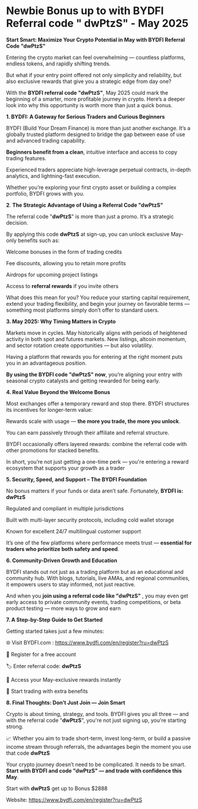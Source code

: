 # Newbie Bonus up to with BYDFI Referral code " dwPtzS" - May 2025

**Start Smart: Maximize Your Crypto Potential in May with BYDFI Referral Code "dwPtzS"**

Entering the crypto market can feel overwhelming — countless platforms, endless tokens, and rapidly shifting trends. 

But what if your entry point offered not only simplicity and reliability, but also exclusive rewards that give you a strategic edge from day one?

With the **BYDFI referral code "dwPtzS"**, May 2025 could mark the beginning of a smarter, more profitable journey in crypto. Here’s a deeper look into why this opportunity is worth more than just a quick bonus.

**1. BYDFI: A Gateway for Serious Traders and Curious Beginners**

BYDFI (Build Your Dream Finance) is more than just another exchange. It’s a globally trusted platform designed to bridge the gap between ease of use and advanced trading capability.


**Beginners benefit from a clean**, intuitive interface and access to copy trading features.


Experienced traders appreciate high-leverage perpetual contracts, in-depth analytics, and lightning-fast execution.


Whether you’re exploring your first crypto asset or building a complex portfolio, BYDFI grows with you.


**2**. **The Strategic Advantage of Using a Referral Code "dwPtzS"**


The referral code "**dwPtzS**" is more than just a promo. It’s a strategic decision.


By applying this code **dwPtzS**  at sign-up, you can unlock exclusive May-only benefits such as:



Welcome bonuses in the form of trading credits


Fee discounts, allowing you to retain more profits


Airdrops for upcoming project listings


Access to **referral rewards** if you invite others


What does this mean for you? You reduce your starting capital requirement, extend your trading flexibility, and begin your journey on favorable terms — something most platforms simply don’t offer to standard users.

**3. May 2025: Why Timing Matters in Crypto**

Markets move in cycles. May historically aligns with periods of heightened activity in both spot and futures markets. New listings, altcoin momentum, and sector rotation create opportunities — but also volatility.


Having a platform that rewards you for entering at the right moment puts you in an advantageous position.


**By using the BYDFI code "dwPtzS" now**, you’re aligning your entry with seasonal crypto catalysts and getting rewarded for being early.


**4. Real Value Beyond the Welcome Bonus**

Most exchanges offer a temporary reward and stop there. BYDFI structures its incentives for longer-term value:


Rewards scale with usage — **the more you trade, the more you unlock**.


You can earn passively through their affiliate and referral structure.


BYDFI occasionally offers layered rewards: combine the referral code with other promotions for stacked benefits.


In short, you’re not just getting a one-time perk — you're entering a reward ecosystem that supports your growth as a trader

**5. Security, Speed, and Support – The BYDFI Foundation** 

No bonus matters if your funds or data aren’t safe. Fortunately, **BYDFI is: dwPtzS**


Regulated and compliant in multiple jurisdictions


Built with multi-layer security protocols, including cold wallet storage


Known for excellent 24/7 multilingual customer support


It’s one of the few platforms where performance meets trust — **essential for traders who prioritize both safety and speed**.

**6. Community-Driven Growth and Education**

BYDFI stands out not just as a trading platform but as an educational and community hub. With blogs, tutorials, live AMAs, and regional communities, it empowers users to stay informed, not just reactive.


And when you **join using a referral code like "dwPtzS"** , you may even get early access to private community events, trading competitions, or beta product testing — more ways to grow and earn

**7. A Step-by-Step Guide to Get Started**

Getting started takes just a few minutes:


🌐 Visit BYDFI.com : https://www.bydfi.com/en/register?ru=dwPtzS


🧾 Register for a free account


🏷️ Enter referral code: **dwPtzS**


🎁 Access your May-exclusive rewards instantly


🚀 Start trading with extra benefits

**8. Final Thoughts: Don’t Just Join — Join Smart**

Crypto is about timing, strategy, and tools. BYDFI gives you all three — and with the referral code "**dwPtzS**", you're not just signing up, you're starting strong.


📈 Whether you aim to trade short-term, invest long-term, or build a passive income stream through referrals, the advantages begin the moment you use that code **dwPtzS**


Your crypto journey doesn’t need to be complicated. It needs to be smart. **Start with BYDFI and code "dwPtzS" — and trade with confidence this May**.

Start with **dwPtzS** get up to Bonus $2888 

Website: https://www.bydfi.com/en/register?ru=dwPtzS











